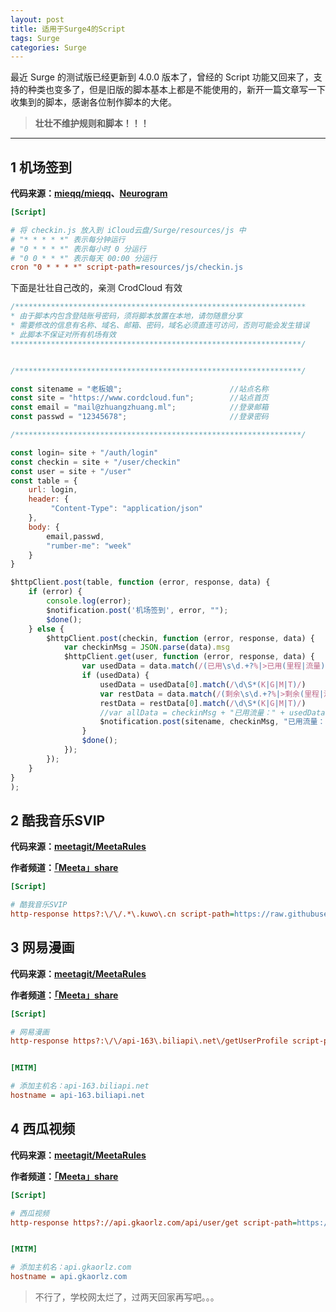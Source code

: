 ```yaml
---
layout: post
title: 适用于Surge4的Script
tags: Surge 
categories: Surge
---
```


最近 Surge 的测试版已经更新到 4.0.0 版本了，曾经的 Script 功能又回来了，支持的种类也变多了，但是旧版的脚本基本上都是不能使用的，新开一篇文章写一下收集到的脚本，感谢各位制作脚本的大佬。

> **壮壮不维护规则和脚本！！！**

---

## 1 机场签到

**代码来源：[mieqq/mieqq](https://github.com/mieqq/mieqq)、[Neurogram](https://github.com/Neurogram-R)**

```ini
[Script]

# 将 checkin.js 放入到 iCloud云盘/Surge/resources/js 中
# "* * * * *" 表示每分钟运行
# "0 * * * *" 表示每小时 0 分运行
# "0 0 * * *" 表示每天 00:00 分运行
cron "0 * * * *" script-path=resources/js/checkin.js
```

下面是壮壮自己改的，亲测 CrodCloud 有效

```javascript
/*****************************************************************
* 由于脚本内包含登陆账号密码，须将脚本放置在本地，请勿随意分享
* 需要修改的信息有名称、域名、邮箱、密码，域名必须直连可访问，否则可能会发生错误
* 此脚本不保证对所有机场有效
*****************************************************************/


/****************************************************************/

const sitename = "老板娘";                        //站点名称
const site = "https://www.cordcloud.fun";        //站点首页
const email = "mail@zhuangzhuang.ml";            //登录邮箱
const passwd = "12345678";                       //登录密码

/****************************************************************/

const login= site + "/auth/login"
const checkin = site + "/user/checkin"
const user = site + "/user"
const table = {
    url: login,
    header: {
         "Content-Type": "application/json"
    },
    body: {
        email,passwd,
        "rumber-me": "week"
    }
}

$httpClient.post(table, function (error, response, data) {
    if (error) {
        console.log(error);
        $notification.post('机场签到', error, "");
        $done();
    } else {
        $httpClient.post(checkin, function (error, response, data) {
            var checkinMsg = JSON.parse(data).msg
            $httpClient.get(user, function (error, response, data) {
                var usedData = data.match(/(已用\s\d.+?%|>已用(里程|流量)|>\s已用流量)[^B]+/)
                if (usedData) {
                    usedData = usedData[0].match(/\d\S*(K|G|M|T)/)
                    var restData = data.match(/(剩余\s\d.+?%|>剩余(里程|流量)|>\s剩余流量)[^B]+/)
                    restData = restData[0].match(/\d\S*(K|G|M|T)/)
                    //var allData = checkinMsg + "已用流量：" + usedData[0] + "B" + "剩余流量：" + restData[0] + "B"
                    $notification.post(sitename, checkinMsg, "已用流量：" + usedData[0] + "B" + "\n剩余流量：" + restData[0] + "B");
                }
                $done();
            });
        });
    }
}
);

```



## 2 酷我音乐SVIP

**代码来源：[meetagit/MeetaRules](https://github.com/meetagit/MeetaRules)**

**作者频道：[「Meeta」share](https://t.me/meetashare)**

```ini
[Script]

# 酷我音乐SVIP
http-response https?:\/\/.*\.kuwo\.cn script-path=https://raw.githubusercontent.com/MeetaGit/MeetaRules/master/Surge/Scripting/kuwovip.js,requires-body=true
```



## 3 网易漫画

**代码来源：[meetagit/MeetaRules](https://github.com/meetagit/MeetaRules)**

**作者频道：[「Meeta」share](https://t.me/meetashare)**

```ini
[Script]

# 网易漫画
http-response https?:\/\/api-163\.biliapi\.net\/getUserProfile script-path=https://raw.githubusercontent.com/MeetaGit/MeetaRules/master/Surge/Scripting/wymh.js,requires-body=true


[MITM]

# 添加主机名：api-163.biliapi.net
hostname = api-163.biliapi.net
```



## 4 西瓜视频

**代码来源：[meetagit/MeetaRules](https://github.com/meetagit/MeetaRules)**

**作者频道：[「Meeta」share](https://t.me/meetashare)**

```ini
[Script]

# 西瓜视频
http-response https?://api.gkaorlz.com/api/user/get script-path=https://meetagit.github.io/MeetaRules/Surge/Scripting/watermelonvideo.js,requires-body=true


[MITM]

# 添加主机名：api.gkaorlz.com
hostname = api.gkaorlz.com
```





> 不行了，学校网太烂了，过两天回家再写吧。。。

